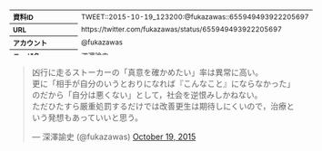 <table style="font-size: 9pt; width: 610px; margin-bottom: 20px; height: 80px;">
<tbody>
    <tr>
        <th align=left>資料ID</th>
        <td align=left>TWEET::2015-10-19_123200:@fukazawas::655949493922205697</td>
    </tr>
    <tr>
        <th align=left>URL</th>
        <td align=left>https://twitter.com/fukazawas/status/655949493922205697</td>
    </tr>
    <tr>
        <th align=left>アカウント</th>
        <td align=left>@fukazawas</td>
    </tr>
    <tr>
        <th align=left>ユーザ名</th>
        <td align=left>深澤諭史</td>
    </tr>
    <tr>
        <th align=left>ツイートの記録日時</th>
        <td align=left>created_at 2022-08-24_0951</td>
    </tr>
</tbody>
</table>
<blockquote class="twitter-tweet" data-width="450"  data-lang="ja"><p lang="ja" dir="ltr">凶行に走るストーカーの「真意を確かめたい」率は異常に高い。<br>更に「相手が自分のいうとおりになれば『こんなこと』にならなかった」のだから「自分は悪くない」として，社会を逆恨みしかねない。<br>ただひたすら厳重処罰するだけでは改善更生は期待しにくいので，治療という発想もあっていいと思う。</p>&mdash; 深澤諭史 (@fukazawas) <a href="https://twitter.com/fukazawas/status/655949493922205697?ref_src=twsrc%5Etfw">October 19, 2015</a></blockquote>
<script async src="https://platform.twitter.com/widgets.js" charset="utf-8"></script>


